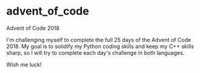 # advent_of_code
Advent of Code 2018

I'm challenging myself to complete the full 25 days of the Advent of Code 2018. My goal is to solidify my Python coding skills
and keep my C++ skills sharp, so I will try to complete each day's challenge in both languages.

Wish me luck!
